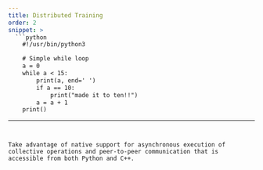 ```yaml
---
title: Distributed Training
order: 2
snippet: >
  ```python
    #!/usr/bin/python3

    # Simple while loop
    a = 0
    while a < 15:
        print(a, end=' ')
        if a == 10:
            print("made it to ten!!")
        a = a + 1
    print()
  ```
---
```


Take advantage of native support for asynchronous execution of collective operations and peer-to-peer communication that is accessible from both Python and C++.
